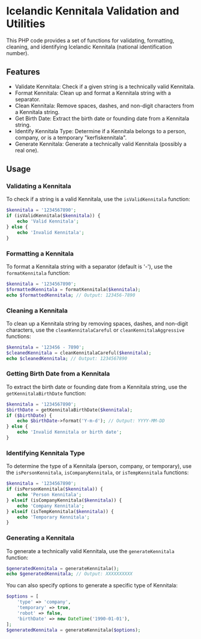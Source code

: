 # Icelandic Kennitala Validation and Utilities

This PHP code provides a set of functions for validating, formatting, cleaning, and identifying Icelandic Kennitala (national identification number).

## Features

- Validate Kennitala: Check if a given string is a technically valid Kennitala.
- Format Kennitala: Clean up and format a Kennitala string with a separator.
- Clean Kennitala: Remove spaces, dashes, and non-digit characters from a Kennitala string.
- Get Birth Date: Extract the birth date or founding date from a Kennitala string.
- Identify Kennitala Type: Determine if a Kennitala belongs to a person, company, or is a temporary "kerfiskennitala".
- Generate Kennitala: Generate a technically valid Kennitala (possibly a real one).

## Usage

### Validating a Kennitala

To check if a string is a valid Kennitala, use the `isValidKennitala` function:

```php
$kennitala = '1234567890';
if (isValidKennitala($kennitala)) {
    echo 'Valid Kennitala';
} else {
    echo 'Invalid Kennitala';
}
```

### Formatting a Kennitala

To format a Kennitala string with a separator (default is '-'), use the `formatKennitala` function:

```php
$kennitala = '1234567890';
$formattedKennitala = formatKennitala($kennitala);
echo $formattedKennitala; // Output: 123456-7890
```

### Cleaning a Kennitala

To clean up a Kennitala string by removing spaces, dashes, and non-digit characters, use the `cleanKennitalaCareful` or `cleanKennitalaAggressive` functions:

```php
$kennitala = '123456 - 7890';
$cleanedKennitala = cleanKennitalaCareful($kennitala);
echo $cleanedKennitala; // Output: 1234567890
```

### Getting Birth Date from a Kennitala

To extract the birth date or founding date from a Kennitala string, use the `getKennitalaBirthDate` function:

```php
$kennitala = '1234567890';
$birthDate = getKennitalaBirthDate($kennitala);
if ($birthDate) {
    echo $birthDate->format('Y-m-d'); // Output: YYYY-MM-DD
} else {
    echo 'Invalid Kennitala or birth date';
}
```

### Identifying Kennitala Type

To determine the type of a Kennitala (person, company, or temporary), use the `isPersonKennitala`, `isCompanyKennitala`, or `isTempKennitala` functions:

```php
$kennitala = '1234567890';
if (isPersonKennitala($kennitala)) {
    echo 'Person Kennitala';
} elseif (isCompanyKennitala($kennitala)) {
    echo 'Company Kennitala';
} elseif (isTempKennitala($kennitala)) {
    echo 'Temporary Kennitala';
}
```

### Generating a Kennitala

To generate a technically valid Kennitala, use the `generateKennitala` function:

```php
$generatedKennitala = generateKennitala();
echo $generatedKennitala; // Output: XXXXXXXXXX
```

You can also specify options to generate a specific type of Kennitala:

```php
$options = [
    'type' => 'company',
    'temporary' => true,
    'robot' => false,
    'birthDate' => new DateTime('1990-01-01'),
];
$generatedKennitala = generateKennitala($options);
```

